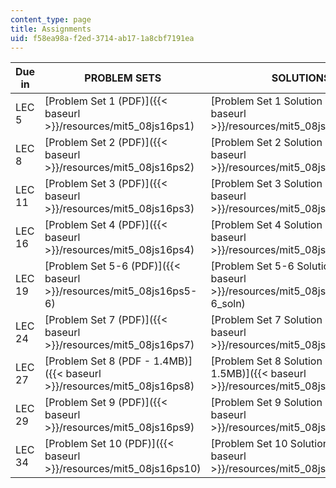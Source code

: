 ```yaml
---
content_type: page
title: Assignments
uid: f58ea98a-f2ed-3714-ab17-1a8cbf7191ea
---
```


| Due in | PROBLEM SETS | SOLUTIONS |
| --- | --- | --- |
| LEC 5 | [Problem Set 1 (PDF)]({{< baseurl >}}/resources/mit5_08js16ps1) | [Problem Set 1 Solution (PDF)]({{< baseurl >}}/resources/mit5_08js16ps1_soln) |
| LEC 8 | [Problem Set 2 (PDF)]({{< baseurl >}}/resources/mit5_08js16ps2) | [Problem Set 2 Solution (PDF)]({{< baseurl >}}/resources/mit5_08js16ps2_soln) |
| LEC 11 | [Problem Set 3 (PDF)]({{< baseurl >}}/resources/mit5_08js16ps3) | [Problem Set 3 Solution (PDF)]({{< baseurl >}}/resources/mit5_08js16ps3_soln) |
| LEC 16 | [Problem Set 4 (PDF)]({{< baseurl >}}/resources/mit5_08js16ps4) | [Problem Set 4 Solution (PDF)]({{< baseurl >}}/resources/mit5_08js16ps4_soln) |
| LEC 19 | [Problem Set 5-6 (PDF)]({{< baseurl >}}/resources/mit5_08js16ps5-6) | [Problem Set 5-6 Solution (PDF)]({{< baseurl >}}/resources/mit5_08js16ps5-6_soln) |
| LEC 24 | [Problem Set 7 (PDF)]({{< baseurl >}}/resources/mit5_08js16ps7) | [Problem Set 7 Solution (PDF)]({{< baseurl >}}/resources/mit5_08js16ps7_soln) |
| LEC 27 | [Problem Set 8 (PDF - 1.4MB)]({{< baseurl >}}/resources/mit5_08js16ps8) | [Problem Set 8 Solution (PDF - 1.5MB)]({{< baseurl >}}/resources/mit5_08js16ps8_soln) |
| LEC 29 | [Problem Set 9 (PDF)]({{< baseurl >}}/resources/mit5_08js16ps9) | [Problem Set 9 Solution (PDF)]({{< baseurl >}}/resources/mit5_08js16ps9_soln) |
| LEC 34 | [Problem Set 10 (PDF)]({{< baseurl >}}/resources/mit5_08js16ps10) | [Problem Set 10 Solution (PDF)]({{< baseurl >}}/resources/mit5_08js16ps10_soln)